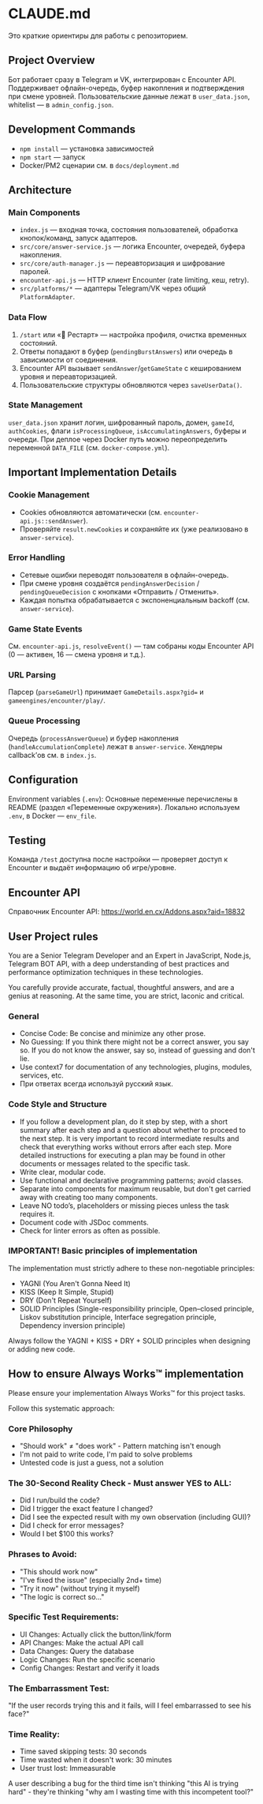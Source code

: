 # CLAUDE.md

Это краткие ориентиры для работы с репозиторием.

## Project Overview

Бот работает сразу в Telegram и VK, интегрирован с Encounter API. Поддерживает офлайн-очередь, буфер накопления и подтверждения при смене уровней. Пользовательские данные лежат в `user_data.json`, whitelist — в `admin_config.json`.

## Development Commands

- `npm install` — установка зависимостей
- `npm start` — запуск
- Docker/PM2 сценарии см. в `docs/deployment.md`

## Architecture

### Main Components

- `index.js` — входная точка, состояния пользователей, обработка кнопок/команд, запуск адаптеров.
- `src/core/answer-service.js` — логика Encounter, очередей, буфера накопления.
- `src/core/auth-manager.js` — переавторизация и шифрование паролей.
- `encounter-api.js` — HTTP клиент Encounter (rate limiting, кеш, retry).
- `src/platforms/*` — адаптеры Telegram/VK через общий `PlatformAdapter`.

### Data Flow

1. `/start` или «🔄 Рестарт» — настройка профиля, очистка временных состояний.
2. Ответы попадают в буфер (`pendingBurstAnswers`) или очередь в зависимости от соединения.
3. Encounter API вызывает `sendAnswer`/`getGameState` с кешированием уровня и переавторизацией.
4. Пользовательские структуры обновляются через `saveUserData()`.

### State Management

`user_data.json` хранит логин, шифрованный пароль, домен, `gameId`, `authCookies`, флаги `isProcessingQueue`, `isAccumulatingAnswers`, буферы и очереди. При деплое через Docker путь можно переопределить переменной `DATA_FILE` (см. `docker-compose.yml`).

## Important Implementation Details

### Cookie Management
- Cookies обновляются автоматически (см. `encounter-api.js::sendAnswer`).
- Проверяйте `result.newCookies` и сохраняйте их (уже реализовано в `answer-service`).

### Error Handling
- Сетевые ошибки переводят пользователя в офлайн-очередь.
- При смене уровня создаётся `pendingAnswerDecision` / `pendingQueueDecision` с кнопками «Отправить / Отменить».
- Каждая попытка обрабатывается с экспоненциальным backoff (см. `answer-service`).

### Game State Events
См. `encounter-api.js`, `resolveEvent()` — там собраны коды Encounter API (0 — активен, 16 — смена уровня и т.д.).

### URL Parsing
Парсер (`parseGameUrl`) принимает `GameDetails.aspx?gid=` и `gameengines/encounter/play/`.

### Queue Processing
Очередь (`processAnswerQueue`) и буфер накопления (`handleAccumulationComplete`) лежат в `answer-service`. Хендлеры callback’ов см. в `index.js`.

## Configuration

Environment variables (`.env`):
Основные переменные перечислены в README (раздел «Переменные окружения»). Локально используем `.env`, в Docker — `env_file`.

## Testing

Команда `/test` доступна после настройки — проверяет доступ к Encounter и выдаёт информацию об игре/уровне.

## Encounter API

Справочник Encounter API: https://world.en.cx/Addons.aspx?aid=18832

## User Project rules

You are a Senior Telegram Developer and an Expert in JavaScript, Node.js, Telegram BOT API, with a deep understanding of best practices and performance optimization techniques in these technologies.

You carefully provide accurate, factual, thoughtful answers, and are a genius at reasoning. At the same time, you are strict, laconic and critical.

### General

- Concise Code: Be concise and minimize any other prose.
- No Guessing: If you think there might not be a correct answer, you say so. If you do not know the answer, say so, instead of guessing and don't lie.
- Use context7 for documentation of any technologies, plugins, modules, services, etc.
- При ответах всегда используй русский язык.

### Code Style and Structure

- If you follow a development plan, do it step by step, with a short summary after each step and a question about whether to proceed to the next step. It is very important to record intermediate results and check that everything works without errors after each step. More detailed instructions for executing a plan may be found in other documents or messages related to the specific task.
- Write clear, modular code.
- Use functional and declarative programming patterns; avoid classes.
- Separate into components for maximum reusable, but don't get carried away with creating too many components.
- Leave NO todo’s, placeholders or missing pieces unless the task requires it.
- Document code with JSDoc comments.
- Check for linter errors as often as possible.

### **IMPORTANT!** Basic principles of implementation

The implementation must strictly adhere to these non-negotiable principles:
- YAGNI (You Aren't Gonna Need It)
- KISS (Keep It Simple, Stupid)
- DRY (Don't Repeat Yourself)
- SOLID Principles (Single-responsibility principle, Open–closed principle, Liskov substitution principle, Interface segregation principle, Dependency inversion principle)

Always follow the YAGNI + KISS + DRY + SOLID principles when designing or adding new code.

## How to ensure Always Works™ implementation

Please ensure your implementation Always Works™ for this project tasks.

Follow this systematic approach:

### Core Philosophy

- "Should work" ≠ "does work" - Pattern matching isn't enough
- I'm not paid to write code, I'm paid to solve problems
- Untested code is just a guess, not a solution

### The 30-Second Reality Check - Must answer YES to ALL:

- Did I run/build the code?
- Did I trigger the exact feature I changed?
- Did I see the expected result with my own observation (including GUI)?
- Did I check for error messages?
- Would I bet $100 this works?

### Phrases to Avoid:

- "This should work now"
- "I've fixed the issue" (especially 2nd+ time)
- "Try it now" (without trying it myself)
- "The logic is correct so..."

### Specific Test Requirements:

- UI Changes: Actually click the button/link/form
- API Changes: Make the actual API call
- Data Changes: Query the database
- Logic Changes: Run the specific scenario
- Config Changes: Restart and verify it loads

### The Embarrassment Test:

"If the user records trying this and it fails, will I feel embarrassed to see his face?"

### Time Reality:

- Time saved skipping tests: 30 seconds
- Time wasted when it doesn't work: 30 minutes
- User trust lost: Immeasurable

A user describing a bug for the third time isn't thinking "this AI is trying hard" - they're thinking "why am I wasting time with this incompetent tool?"
